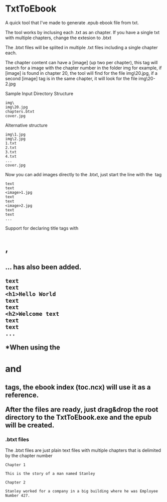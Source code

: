# TxtToEbook

A quick tool that I've made to generate .epub ebook file from txt.

The tool works by inclusing each .txt as an chapter.
If you have a single txt with multiple chapters, change the extesion to .btxt

The .btxt files will be splited in multiple .txt files including a single chapter each.

The chapter content can have a [image] (up two per chapter), this tag will search for a image with the chapter number in the folder img for example, if [image] is found in chapter 20, the tool will find for the file img\20.jpg, if a second [image] tag is in the same chapter, it will look for the file img\20-2.jpg

Sample Input Directory Structure
```
img\
img\20.jpg
chapters.btxt
cover.jpg
```
Alternative structure
```
img\1.jpg
img\2.jpg
1.txt
2.txt
3.txt
4.txt
...
cover.jpg
```
Now you can add images directly to the .btxt, just start the line with the <image> tag
```
text
text
<image>1.jpg
text
text
<image>2.jpg
text
text
...
```
Support for declaring title tags with <h1>, <h2>... has also been added.
```
text
text
<h1>Hello World
text
text
<h2>Welcome text
text
text
...
```
*When using the <h1> and <h2> tags, the ebook index (toc.ncx) will use it as a reference.

After the files are ready, just drag&drop the root directory to the TxtToEbook.exe and the epub will be created.


### .btxt files
The .btxt files are just plain text files with multiple chapters that is delimited by the chapter number
```
Chapter 1

This is the story of a man named Stanley

Chapter 2

Stanley worked for a company in a big building where he was Employee Number 427.
```

